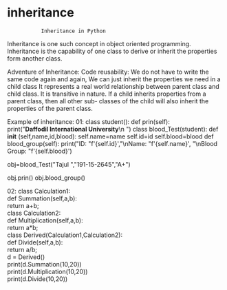 # inheritance 
               
               Inheritance in Python


Inheritance is one such concept in object oriented programming. Inheritance is
the capability of one class to derive or inherit the properties form another class.

Adventure of Inheritance:
Code reusability: We do not have to write the same code again and again,
We can just inherit the properties we need in a child class
It represents a real world relationship between parent class and child class.
It is transitive in nature. If a child inherits properties from a parent class,
then all other sub- classes of the child will also inherit the properties of the
parent class.

Example of inheritance:
01:
class student():
  def prin(self):  
    print(&quot;**Daffodil International University**\n &quot;)
class blood_Test(student):
  def __init__ (self,name,id,blood):
     self.name=name
     self.id=id
     self.blood=blood
  def blood_group(self):
     print(&quot;ID: &quot;f&#39;{self.id}&#39;,&quot;\nName: &quot;f&#39;{self.name}&#39;,
&quot;\nBlood Group: &quot;f&#39;{self.blood}&#39;)

obj=blood_Test(&quot;Tajul &quot;,&quot;191-15-2645&quot;,&quot;A+&quot;)

obj.prin()
obj.blood_group()     

02:
class Calculation1:  
    def Summation(self,a,b):  
        return a+b;  
class Calculation2:  
    def Multiplication(self,a,b):  
        return a*b;  
class Derived(Calculation1,Calculation2):  
    def Divide(self,a,b):  
        return a/b;  
d = Derived()  
print(d.Summation(10,20))  
print(d.Multiplication(10,20))  
print(d.Divide(10,20))

